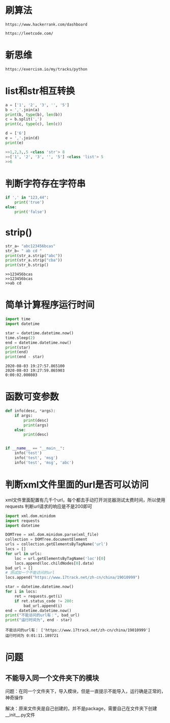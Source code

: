 <!--
 * @Author: joker.zhang
 * @Date: 2020-07-21 17:34:07
 * @LastEditors: joker.zhang
 * @LastEditTime: 2020-10-12 14:52:09
 * @Description: For Automation
--> 


# 刷算法
```
https://www.hackerrank.com/dashboard
```
```
https://leetcode.com/
```

# 新思维
```
https://exercism.io/my/tracks/python
```
# list和str相互转换

```python
a = ['1', '2', '3', '', '5']
b = ','.join(a)
print(b, type(b), len(b))
c = b.split(',')
print(c, type(c), len(c))

d = ['6']
e = ','.join(d)
print(e)
```
```python
>>1,2,3,,5 <class 'str'> 8
>>['1', '2', '3', '', '5'] <class 'list'> 5
>>6
```

# 判断字符存在字符串
```python
if ',' in "123,44":
    print('true')
else:
    print('false')
```
# strip()
```python
str_a= "abc123456bcas"
str_b= " ab cd "
print(str_a.strip("abc"))
print(str_a.strip("cba"))
print(str_b.strip()
```
```
>>123456bcas
>>123456bcas
>>ab cd
```

# 简单计算程序运行时间

```python
import time
import datetime

star = datetime.datetime.now()
time.sleep(2)
end = datetime.datetime.now()
print(star)
print(end)
print(end - star)
```
```
2020-08-03 19:27:57.865100
2020-08-03 19:27:59.865903
0:00:02.000803
```
# 函数可变参数
```python
def info(desc, *args):
    if args:
        print(desc)
        print(args)
    else:
        print(desc)


if __name__ == "__main__":
    info('test')
    info('test', 'msg')
    info('test', 'msg', 'abc')
```

# 判断xml文件里面的url是否可以访问

xml文件里面配置有几千个url，每个都去手动打开浏览器测试太费时间，所以使用requests 判断url请求的响应是不是200即可
```python
import xml.dom.minidom
import requests
import datetime

DOMTree = xml.dom.minidom.parse(xml_file)
collection = DOMTree.documentElement
urls = collection.getElementsByTagName('url')
locs = []
for url in urls:
    loc = url.getElementsByTagName('loc')[0]
    locs.append(loc.childNodes[0].data)
bad_url = []
# 测试加一个不能访问的url
locs.append("https://www.17track.net/zh-cn/china/19010999")

star = datetime.datetime.now()
for i in locs:
    ret = requests.get(i)
    if ret.status_code != 200:
        bad_url.append(i)
end = datetime.datetime.now()
print("不能访问的url有：", bad_url)
print("运行时间为", end - star)
```
```
不能访问的url有： ['https://www.17track.net/zh-cn/china/19010999']
运行时间为 0:01:11.189721
```


# 问题
## 不能导入同一个文件夹下的模块

问题：在同一个文件夹下，导入模块，但是一直提示不能导入，运行确是正常的，神奇操作

解决：原来文件夹是自己创建的，并不是package，需要自己在文件夹下创建__init__.py文件